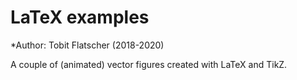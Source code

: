 # LaTeX examples

*Author: Tobit Flatscher (2018-2020)

A couple of (animated) vector figures created with LaTeX and TikZ.
